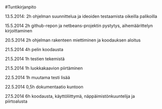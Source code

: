 #Tuntikirjanpito

13.5.2014: 2h ohjelman suunnittelua ja ideoiden testaamista oikeilla palikoilla

15.5.2014 2h github-repon ja netbeans-projektin pystytys, aihemäärittelyn kirjoittaminen

20.5.2014 2h ohjelman rakenteen miettiminen ja koodauksen aloitus

21.5.2014 4h pelin koodausta

21.5.2014 1h testien tekemistä

21.5.2014 1h luokkakaavion piirtäminen

22.5.2014 1h muutama testi lisää

22.5.2014 0,5h dokumentaatio kuntoon

27.5.2014 6h koodausta, käyttöliittymä, näppäimistönkuuntelija ja piirtoalusta
